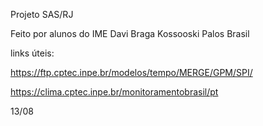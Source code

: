 Projeto SAS/RJ 

Feito por alunos do IME
Davi Braga
Kossooski
Palos
Brasil

links úteis:

https://ftp.cptec.inpe.br/modelos/tempo/MERGE/GPM/SPI/

https://clima.cptec.inpe.br/monitoramentobrasil/pt


13/08